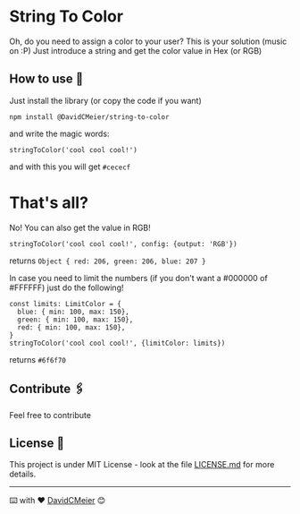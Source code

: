 # String To Color

Oh, do you need to assign a color to your user? This is your solution (music on :P)
Just introduce a string and get the color value in Hex (or RGB)

## How to use 🚀

Just install the library (or copy the code if you want)
```
npm install @DavidCMeier/string-to-color
```

and write the magic words: 
```
stringToColor('cool cool cool!')
```

and with this you will get ``#cececf``

# That's all?
No! You can also get the value in RGB! 

```
stringToColor('cool cool cool!', config: {output: 'RGB'})
```
returns ``Object {
           red: 206,
           green: 206,
           blue: 207
         }``

In case you need to limit the numbers (if you don't want a #000000 of #FFFFFF) just do the following!
```
const limits: LimitColor = {
  blue: { min: 100, max: 150},
  green: { min: 100, max: 150},
  red: { min: 100, max: 150},
}
stringToColor('cool cool cool!', {limitColor: limits})
```
returns ```#6f6f70```

## Contribute 🖇️

Feel free to contribute

## License 📄

This project is under MIT License - look at the file [LICENSE.md](LICENSE.md) for more details.




---
⌨️ with ❤️ [DavidCMeier](https://github.com/DavidCMeier) 😊
